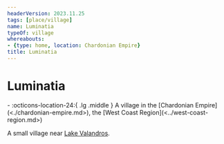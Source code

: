 ```yaml
---
headerVersion: 2023.11.25
tags: [place/village]
name: Luminatia
typeOf: village
whereabouts:
- {type: home, location: Chardonian Empire}
title: Luminatia
---
```


# Luminatia
<div class="grid cards ext-narrow-margin ext-one-column" markdown>
-    :octicons-location-24:{ .lg .middle } A village in the [Chardonian Empire](<./chardonian-empire.md>), the [West Coast Region](<../west-coast-region.md>)  
</div>


A small village near [Lake Valandros](<../../chasa-nahadi-watershed/lake-valandros.md>).